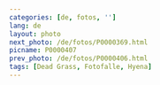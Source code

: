 ```yaml
---
categories: [de, fotos, '']
lang: de
layout: photo
next_photo: /de/fotos/P0000369.html
picname: P0000407
prev_photo: /de/fotos/P0000406.html
tags: [Dead Grass, Fotofalle, Hyena]
---
```

